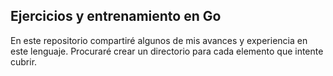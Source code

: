 Ejercicios y entrenamiento en Go
---------
En este repositorio compartiré algunos de mis avances y experiencia en este lenguaje. 
Procuraré crear un directorio para cada elemento que intente cubrir. 
